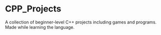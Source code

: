 # CPP_Projects
A collection of beginner-level C++ projects including games and programs. Made while learning the language.
